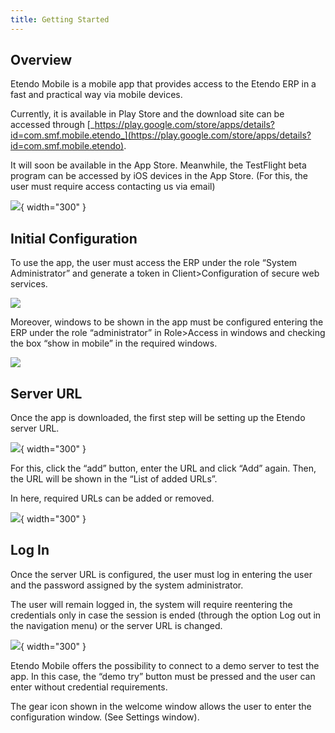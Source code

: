 ```yaml
---
title: Getting Started
---
```

## Overview

Etendo Mobile is a mobile app that provides access to the Etendo ERP in a fast and practical way via mobile devices. 

Currently, it is available in Play Store and the download site can be accessed through [_https://play.google.com/store/apps/details?id=com.smf.mobile.etendo_](https://play.google.com/store/apps/details?id=com.smf.mobile.etendo).

It will soon be available in the App Store. Meanwhile, the TestFlight beta program can be accessed by iOS devices in the App Store. (For this, the user must require access contacting us via email)

![](/docs/assets/drive/xMu1tdNk_I8V5plzffZYTcC9Iw3TBKPPHNqoHQNsi8s1fN1SPWfqNn0oJTiNYdUTzsGIjXrswAv4O0jqbT9xVWLPLqOfJavmwQ0pwzG-kqmBNR0p9_QQHO4NvkP9breZuWoR3qjW.png){ width="300" }

## **Initial Configuration**

To use the app, the user must access the ERP under the role “System Administrator” and generate a token in Client>Configuration of secure web services.

![](/docs/assets/drive/FsABaJyI_6qxEtcAclALLbHXvoZbuMyyj9Md6M4_7ohvisQ3GVMEjCX05xjdPzRmvgcNqbMku306aaQTxrh34HckHZHBnXcy9iOXQypHsJSGLroa2lGI4Mzr_qPEOiWVc7JYEEGl.png)

Moreover, windows to be shown in the app must be configured entering the ERP under the role “administrator” in Role>Access in windows and checking the box “show in mobile” in the required windows.

![](/docs/assets/drive/WgAVMD7_UawKp1eedwjq260FyWU41AFdrcP_bK3sS3mm1aM6ZVT7oCnfTd8eiydWSDKpSRQf9eAspqn0PCCNK2sLLd9i_77-LObYTJmA3QbSXK5I4hKxhqT-9Ux788FRmZRdBaZQ.png)

## **Server URL**

Once the app is downloaded, the first step will be setting up the Etendo server URL.

![](/docs/assets/drive/gH4RGzqc_72n4XWPI8mNHG0J8Mxp_jcKD4I5csUf8tuyV0dIUhM1sG50ktUbaMrJvWglv0QblwuOnuLN0a5H_65imaA9rvoVFytd_-E_muFqu75sArDh0p83uhoy69PBfFBJDwgM.png){ width="300" }

For this, click the “add” button, enter the URL and click “Add” again. Then, the URL will be shown in the “List of added URLs”.

In here, required URLs can be added or removed.

![](/docs/assets/drive/ce_B9g3PQBbKIIpK84yrPJ95st1kr-hLP8ugK7qNnebal__mCMGLa3Aj1GRl_7lS1FcScSQOND58bQAD-pxehF0YU4Y07rugGwtjKLeNmUb1oJVDlDlff2TLDUbBDyUCL0W8RzWs.png){ width="300" }

## **Log In**

Once the server URL is configured, the user must log in entering the user and the password assigned by the system administrator.

The user will remain logged in, the system will require reentering the credentials only in case the session is ended (through the option Log out in the navigation menu) or the server URL is changed.

![](/docs/assets/drive/VXtAkTh3KVGdFCAClZ5kd0SdS3Ae196dKgP1538Fv4QPd2YyMFlfhJ-K7ZVhbatP6cI78MQW4fEGIpZ7xDg_i0qAAxBjnx-2iamqlQn-mvstx-yBIp94JqFnkZ0s_9hRMuwyzClT.png){ width="300" }

Etendo Mobile offers the possibility to connect to a demo server to test the app. In this case, the “demo try” button must be pressed and the user can enter without credential requirements.

The gear icon shown in the welcome window allows the user to enter the configuration window. (See Settings window).